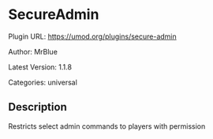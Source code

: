 # SecureAdmin

Plugin URL: https://umod.org/plugins/secure-admin

Author: MrBlue

Latest Version: 1.1.8

Categories: universal

## Description

Restricts select admin commands to players with permission
